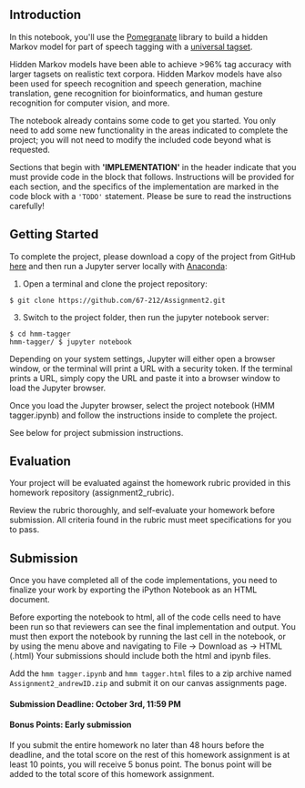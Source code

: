 ## Introduction

In this notebook, you'll use the [Pomegranate](https://github.com/jmschrei/pomegranate) library to build a hidden Markov model for part of speech tagging with a [universal tagset](http://www.petrovi.de/data/universal.pdf). 

Hidden Markov models have been able to achieve >96% tag accuracy with larger tagsets on realistic text corpora. Hidden Markov models have also been used for speech recognition and speech generation, machine translation, gene recognition for bioinformatics, and human gesture recognition for computer vision, and more.

The notebook already contains some code to get you started. You only need to add some new functionality in the areas indicated to complete the project; you will not need to modify the included code beyond what is requested. 

Sections that begin with **'IMPLEMENTATION'** in the header indicate that you must provide code in the block that follows. Instructions will be provided for each section, and the specifics of the implementation are marked in the code block with a `'TODO'` statement. Please be sure to read the instructions carefully!

## Getting Started

To complete the project, please download a copy of the project from GitHub [here](https://github.com/67-212/Assignment2.git) and then run a Jupyter server locally with [Anaconda](https://www.anaconda.com/download/):

1. Open a terminal and clone the project repository:
```
$ git clone https://github.com/67-212/Assignment2.git
```

3. Switch to the project folder, then run the jupyter notebook server:
```
$ cd hmm-tagger
hmm-tagger/ $ jupyter notebook
```
Depending on your system settings, Jupyter will either open a browser window, or the terminal will print a URL with a security token. If the terminal prints a URL, simply copy the URL and paste it into a browser window to load the Jupyter browser. 

Once you load the Jupyter browser, select the project notebook (HMM tagger.ipynb) and follow the instructions inside to complete the project.

See below for project submission instructions.

## Evaluation

Your project will be evaluated against the homework rubric provided in this homework repository (assignment2_rubric). 

Review the rubric thoroughly, and self-evaluate your homework before submission. All criteria found in the rubric must meet specifications for you to pass.

## Submission

Once you have completed all of the code implementations, you need to finalize your work by exporting the iPython Notebook as an HTML document. 

Before exporting the notebook to html, all of the code cells need to have been run so that reviewers can see the final implementation and output. You must then export the notebook by running the last cell in the notebook, or by using the menu above and navigating to File -> Download as -> HTML (.html) Your submissions should include both the html and ipynb files.

Add the `hmm tagger.ipynb` and `hmm tagger.html` files to a zip archive named `Assignment2_andrewID.zip` and submit it on our canvas assignments page.

#### Submission Deadline: October 3rd, 11:59 PM

#### Bonus Points: Early submission
If you submit the entire homework no later than 48 hours before the deadline, and the total score on the rest of this homework assignment is at least 10 points, you will receive 5 bonus point. The bonus point will be added to the total score of this homework assignment.


